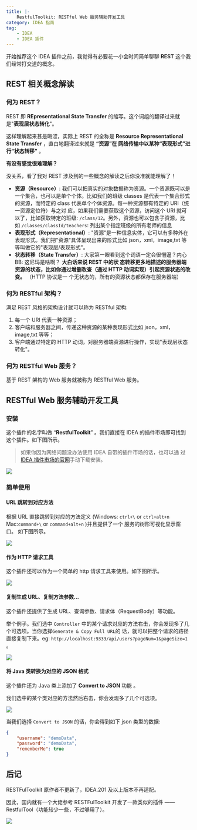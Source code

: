 ```yaml
---
title: |-
    RestfulToolkit: RESTful Web 服务辅助开发工具
category: IDEA 指南
tag:
    - IDEA
    - IDEA 插件
---
```


开始推荐这个 IDEA 插件之前，我觉得有必要花一小会时间简单聊聊 **REST** 这个我们经常打交道的概念。

## REST 相关概念解读

### 何为 REST？

REST 即 **REpresentational State Transfer** 的缩写。这个词组的翻译过来就是"**表现层状态转化**"。

这样理解起来甚是晦涩，实际上 REST 的全称是 **Resource Representational State Transfer** ，直白地翻译过来就是 **“资源”在
网络传输中以某种“表现形式”进行“状态转移”** 。

**有没有感觉很难理解？**

没关系，看了我对 REST 涉及到的一些概念的解读之后你没准就能理解了！

-   **资源（Resource）**: 我们可以把真实的对象数据称为资源。一个资源既可以是一个集合，也可以是单个个体。比如我们的班级
    classes 是代表一个集合形式的资源，而特定的 class 代表单个个体资源。每一种资源都有特定的 URI（统一资源定位符）与之对
    应，如果我们需要获取这个资源，访问这个 URI 就可以了，比如获取特定的班级: `/class/12`。另外，资源也可以包含子资源，比
    如 `/classes/classId/teachers`: 列出某个指定班级的所有老师的信息
-   **表现形式（Representational）**: "资源"是一种信息实体，它可以有多种外在表现形式。我们把"资源"具体呈现出来的形式比如
    json，xml，image,txt 等等叫做它的"表现层/表现形式"。
-   **状态转移（State Transfer）**: 大家第一眼看到这个词语一定会很懵逼？内心 BB: 这尼玛是啥啊？ **大白话来说 REST 中的状
    态转移更多地描述的服务器端资源的状态，比如你通过增删改查（通过 HTTP 动词实现）引起资源状态的改变。** （HTTP 协议是一
    个无状态的，所有的资源状态都保存在服务器端）

### 何为 RESTful 架构？

满足 REST 风格的架构设计就可以称为 RESTful 架构:

1. 每一个 URI 代表一种资源；
1. 客户端和服务器之间，传递这种资源的某种表现形式比如 json，xml，image,txt 等等；
1. 客户端通过特定的 HTTP 动词，对服务器端资源进行操作，实现"表现层状态转化"。

### 何为 RESTful Web 服务？

基于 REST 架构的 Web 服务就被称为 RESTful Web 服务。

## RESTful Web 服务辅助开发工具

### 安装

这个插件的名字叫做 “**RestfulToolkit**” 。我们直接在 IDEA 的插件市场即可找到这个插件。如下图所示。

> 如果你因为网络问题没办法使用 IDEA 自带的插件市场的话，也可以通
> 过[IDEA 插件市场的官网](https://plugins.jetbrains.com/idea)手动下载安装。

![](https://p3-juejin.byteimg.com/tos-cn-i-k3u1fbpfcp/41a9bfa18920403ba4db83e324f8621e~tplv-k3u1fbpfcp-zoom-1.image)

### 简单使用

#### URL 跳转到对应方法

根据 URL 直接跳转到对应的方法定义 (Windows: `ctrl+\` or `ctrl+alt+n` Mac:`command+\` or `command+alt+n` )并且提供了一个
服务的树形可视化显示窗口。 如下图所示。

![](https://p3-juejin.byteimg.com/tos-cn-i-k3u1fbpfcp/c26ea05ad472488fbf9eb21627964bee~tplv-k3u1fbpfcp-zoom-1.image)

#### 作为 HTTP 请求工具

这个插件还可以作为一个简单的 http 请求工具来使用。如下图所示。

![](https://努力的it小胖子-blog-images.oss-cn-shenzhen.aliyuncs.com/java努力的it小胖子/RestfulToolkit2.png)

#### 复制生成 URL、复制方法参数...

这个插件还提供了生成 URL、查询参数、请求体（RequestBody）等功能。

举个例子。我们选中 `Controller` 中的某个请求对应的方法右击，你会发现多了几个可选项。当你选择`Generate & Copy Full URL`的
话，就可以把整个请求的路径直接复制下来。eg: `http://localhost:9333/api/users?pageNum=1&pageSize=1` 。

![](./assets/RestfulToolkit3.png)

#### 将 Java 类转换为对应的 JSON 格式

这个插件还为 Java 类上添加了 **Convert to JSON** 功能 。

我们选中的某个类对应的方法然后右击，你会发现多了几个可选项。

![](./assets/RestfulToolkit4.png)

当我们选择 `Convert to JSON` 的话，你会得到如下 json 类型的数据:

```json
{
    "username": "demoData",
    "password": "demoData",
    "rememberMe": true
}
```

## 后记

RESTFulToolkit 原作者不更新了，IDEA.201 及以上版本不再适配。

因此，国内就有一个大佬参考 RESTFulToolkit 开发了一款类似的插件 —— RestfulTool（功能较少一些，不过够用了）。

![](https://努力的it小胖子-blog-images.oss-cn-shenzhen.aliyuncs.com/java努力的it小胖子/image-20210830112030237.png)
